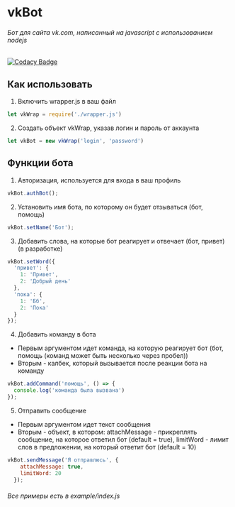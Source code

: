 # vkBot
###### Бот для сайта vk.com, написанный на javascript с использованием nodejs

[![Codacy Badge](https://api.codacy.com/project/badge/grade/0fc1cbc42b9b4de39e7317ad4fed21a7)](https://www.codacy.com/app/artur-irinatov/vkBot)

## Как использовать
1. Включить wrapper.js в ваш файл
```javascript
let vkWrap = require('./wrapper.js')
```
2. Создать объект vkWrap, указав логин и пароль от аккаунта
```javascript
let vkBot = new vkWrap('login', 'password')
```

## Функции бота
1. Авторизация, используется для входа в ваш профиль
```javascript
vkBot.authBot();
```
2. Установить имя бота, по которому он будет отзываться (бот, помощь)
```javascript
vkBot.setName('Бот');
```
3. Добавить слова, на которые бот реагирует и отвечает (бот, привет) (в разработке)
```javascript
vkBot.setWord({
  'привет': {
    1: 'Привет',
    2: 'Добрый день'
  },
  'пока': {
    1: 'Бб',
    2: 'Пока'
  }
});
```
4. Добавить команду в бота
  * Первым аргументом идет команда, на которую реагирует бот (бот, помощь (команд может быть несколько через пробел))
  * Вторым - калбек, который вызывается после реакции бота на команду
```javascript
vkBot.addCommand('помощь', () => {
  console.log('команда была вызвана')
});
```
5. Отправить сообщение
  * Первым аргументом идет текст сообщения
  * Вторым - объект, в котором: attachMessage - прикреплять сообщение, на которое ответил бот (default = true), limitWord - лимит слов в предложении, на который ответит бот (default = 10)
```javascript
vkBot.sendMessage('Я отправлюсь', {
    attachMessage: true,
    limitWord: 20
  });
```

###### Все примеры есть в example/index.js
